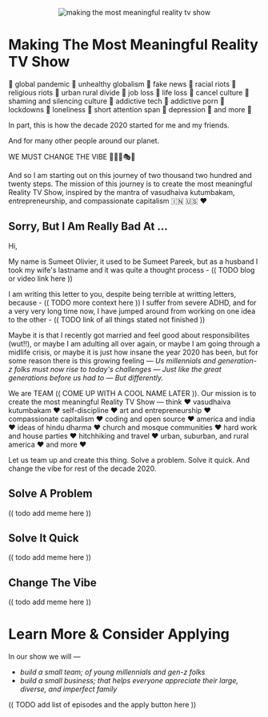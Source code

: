 <p align="center">
  <img alt="making the most meaningful reality tv show" src="https://raw.githubusercontent.com/making-most-meaningful-reality-tv-show/making-the-most-meaningful-reality-tv-show/main/visual-assets/photos-001-to-300/002%20tv%20sets%20with%20streaming%20service%20logos%20and%20our%20mission%20text.jpg">
</p>

# Making The Most Meaningful Reality TV Show

🦇 global pandemic 🦇 unhealthy globalism 🦇 fake news 🦇 racial riots 🦇 religious riots 🦇 urban rural divide 🦇 job loss 🦇 life loss 🦇 cancel culture 🦇 shaming and silencing culture 🦇 addictive tech 🦇 addictive porn 🦇 lockdowns 🦇 loneliness 🦇 short attention span 🦇 depression 🦇 and more 🦇

In part, this is how the decade 2020 started for me and my friends.

And for many other people around our planet.

WE MUST CHANGE THE VIBE 🎸🎷🎻🎭🎶

And so I am starting out on this journey of two thousand two hundred and twenty steps. The mission of this journey is to create the most meaningful Reality TV Show, inspired by the mantra of vasudhaiva kutumbakam, entrepreneurship, and compassionate capitalism 🇮🇳 🇺🇸 ❤️

## Sorry, But I Am Really Bad At ...

Hi,

My name is Sumeet Olivier, it used to be Sumeet Pareek, but as a husband I took my wife's lastname and it was quite a thought process - (( TODO blog or video link here ))

I am writing this letter to you, despite being terrible at writting letters, because - (( TODO more context here )) I suffer from severe ADHD, and for a very very long time now, I have jumped around from working on one idea to the other - (( TODO link of all things stated not finished ))

Maybe it is that I recently got married and feel good about responsibilites (wut!!), or maybe I am adulting all over again, or maybe I am going through a midlife crisis, or maybe it is just how insane the year 2020 has been, but for some reason there is this growing feeling — _Us millennials and generation-z folks must now rise to today's challenges — Just like the great generations before us had to — But differently._

We are TEAM (( COME UP WITH A COOL NAME LATER )). Our mission is to create the most meaningful Reality TV Show — think :heart: vasudhaiva kutumbakam :heart: self-discipline :heart: art and entrepreneurship :heart: compassionate capitalism :heart: coding and open source :heart: america and india :heart: ideas of hindu dharma :heart: church and mosque communities :heart: hard work and house parties :heart: hitchhiking and travel :heart: urban, suburban, and rural america :heart: and more :heart:

Let us team up and create this thing. Solve a problem. Solve it quick. And change the vibe for rest of the decade 2020.

## Solve A Problem

(( todo add meme here ))

## Solve It Quick

(( todo add meme here ))

## Change The Vibe

(( todo add meme here ))

# Learn More & Consider Applying

In our show we will —

- _build a small team; of young millennials and gen-z folks_
- _build a small business; that helps everyone appreciate their large, diverse, and imperfect family_

(( TODO add list of episodes and the apply button here ))
